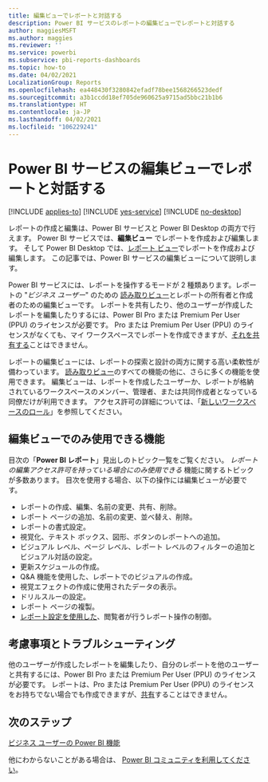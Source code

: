 ```yaml
---
title: 編集ビューでレポートと対話する
description: Power BI サービスのレポートの編集ビューでレポートと対話する
author: maggiesMSFT
ms.author: maggies
ms.reviewer: ''
ms.service: powerbi
ms.subservice: pbi-reports-dashboards
ms.topic: how-to
ms.date: 04/02/2021
LocalizationGroup: Reports
ms.openlocfilehash: ea448430f3280842efadf78bee1568266523dedf
ms.sourcegitcommit: a3b1ccdd18ef705de960625a9715ad5bbc21b1b6
ms.translationtype: HT
ms.contentlocale: ja-JP
ms.lasthandoff: 04/02/2021
ms.locfileid: "106229241"
---
```

# <a name="interact-with-a-report-in-editing-view-in-the-power-bi-service"></a>Power BI サービスの編集ビューでレポートと対話する

[!INCLUDE [applies-to](../includes/applies-to.md)] [!INCLUDE [yes-service](../includes/yes-service.md)] [!INCLUDE [no-desktop](../includes/no-desktop.md)]

レポートの作成と編集は、Power BI サービスと Power BI Desktop の両方で行えます。 Power BI サービスでは、**編集ビュー** でレポートを作成および編集します。 そして Power BI Desktop では、[レポート ビュー](desktop-report-view.md)でレポートを作成および編集します。 この記事では、Power BI サービスの編集ビューについて説明します。 

Power BI サービスには、レポートを操作するモードが 2 種類あります。レポートの "*ビジネス ユーザー*" のための [読み取りビュー](../consumer/end-user-reading-view.md)とレポートの所有者と作成者のための編集ビューです。  レポートを共有したり、他のユーザーが作成したレポートを編集したりするには、Power BI Pro または Premium Per User (PPU) のライセンスが必要です。 Pro または Premium Per User (PPU) のライセンスがなくても、マイ ワークスペースでレポートを作成できますが、[それを共有する](../collaborate-share/service-share-reports.md)ことはできません。

レポートの編集ビューには、レポートの探索と設計の両方に関する高い柔軟性が備わっています。 [読み取りビュー](../consumer/end-user-reading-view.md)のすべての機能の他に、さらに多くの機能を使用できます。 編集ビューは、レポートを作成したユーザーか、レポートが格納されているワークスペースのメンバー、管理者、または共同作成者となっている同僚だけが利用できます。 アクセス許可の詳細については、「[新しいワークスペースのロール](../collaborate-share/service-new-workspaces.md#roles-in-the-new-workspaces)」を参照してください。

## <a name="functionality-only-available-in-editing-view"></a>編集ビューでのみ使用できる機能
目次の「**Power BI レポート**」見出しのトピック一覧をご覧ください。 *レポートの編集アクセス許可を持っている場合にのみ使用できる* 機能に関するトピックが多数あります。  目次を使用する場合、以下の操作には編集ビューが必要です。

* レポートの作成、編集、名前の変更、共有、削除。
* レポート ページの追加、名前の変更、並べ替え、削除。
* レポートの書式設定。
* 視覚化、テキスト ボックス、図形、ボタンのレポートへの追加。
* ビジュアル レベル、ページ レベル、レポート レベルのフィルターの追加とビジュアル対話の設定。
* 更新スケジュールの作成。
* Q&A 機能を使用した、レポートでのビジュアルの作成。
* 視覚エフェクトの作成に使用されたデータの表示。 
* ドリルスルーの設定。
* レポート ページの複製。
* [レポート設定を使用した](power-bi-report-settings.md)、閲覧者が行うレポート操作の制御。

## <a name="considerations-and-troubleshooting"></a>考慮事項とトラブルシューティング
他のユーザーが作成したレポートを編集したり、自分のレポートを他のユーザーと共有するには、Power BI Pro または Premium Per User (PPU) のライセンスが必要です。  レポートは、Pro または Premium Per User (PPU) のライセンスをお持ちでない場合でも作成できますが、[共有](../collaborate-share/service-share-reports.md)することはできません。


## <a name="next-steps"></a>次のステップ

[ビジネス ユーザーの Power BI 機能](../consumer/end-user-reading-view.md)

他にわからないことがある場合は、 [Power BI コミュニティを利用してください](https://community.powerbi.com/)。
